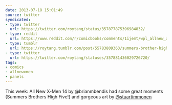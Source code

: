 ```yaml
---
date: 2013-07-18 15:01:49
source: twitter
syndicated:
- type: twitter
  url: https://twitter.com/roytang/status/357877875396984832/
- type: reddit
  url: https://www.reddit.com/r/comicbooks/comments/1ijemt/wpl_allnew_xmen_14_discussion_thread_wednesdays/cb58qxm/
- type: tumblr
  url: https://roytang.tumblr.com/post/55783809363/summers-brother-high-five
- type: twitter
  url: https://twitter.com/roytang/statuses/357881436029726720/
tags:
- comics
- allnewxmen
- panels
---
```


This week: All New X-Men 14 by @brianmbendis had some great moments (Summers Brothers High Five!) and gorgeous art by [@stuartimmonen](https://twitter.com/stuartimmonen/)